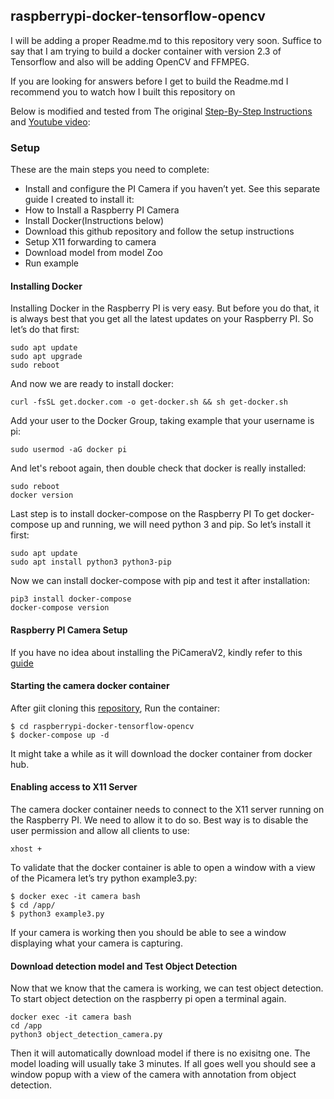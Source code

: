 ## raspberrypi-docker-tensorflow-opencv

I will be adding a proper Readme.md to this repository very soon. 
Suffice to say that I am trying to build a docker container with version 2.3 of Tensorflow and also will be adding OpenCV and FFMPEG.

If you are looking for answers before I get to build the Readme.md I recommend you to watch how I built this repository on

Below is modified and tested from The original [Step-By-Step Instructions](https://spltech.co.uk/how-to-run-object-detection-with-tensorflow-2-on-the-raspberry-pi-using-docker/) and [Youtube video](https://www.youtube.com/watch?v=uENGyDXnI2M&list=PL3OV2Akk7XpAOAeD8BbqpHcELoxihaMvc):

### Setup
These are the main steps you need to complete:
* Install and configure the PI Camera if you haven’t yet. See this separate guide I created to install it:
* How to Install a Raspberry PI Camera
* Install Docker(Instructions below)
* Download this github repository and follow the setup instructions
* Setup X11 forwarding to camera
* Download model from model Zoo
* Run example

#### Installing Docker
Installing Docker in the Raspberry PI is very easy. But before you do that, it is always best that you get all the latest updates on your Raspberry PI. So let’s do that first:
```
sudo apt update
sudo apt upgrade
sudo reboot
```
And now we are ready to install docker:
```
curl -fsSL get.docker.com -o get-docker.sh && sh get-docker.sh
```
Add your user to the Docker Group, taking example that your username is pi:
```
sudo usermod -aG docker pi
```
And let's reboot again, then double check that docker is really installed:
```
sudo reboot
docker version
```
Last step is to install docker-compose on the Raspberry PI
To get docker-compose up and running, we will need python 3 and pip. So let’s install it first:
```
sudo apt update
sudo apt install python3 python3-pip
```
Now we can install docker-compose with pip and test it after installation:
```
pip3 install docker-compose
docker-compose version
```
#### Raspberry PI Camera Setup 
If you have no idea about installing the PiCameraV2, kindly refer to this [guide](https://spltech.co.uk/raspberry-pi-camera-tutorial-how-to-install-a-raspberry-pi-camera/)

#### Starting the camera docker container
After giit cloning this [repository](https://github.com/Clark1216/Raspberrypi-tensorflow-opencv_docker), Run the container:
```
$ cd raspberrypi-docker-tensorflow-opencv
$ docker-compose up -d
```
It might take a while as it will download the docker container from docker hub.

#### Enabling access to X11 Server
The camera docker container needs to connect to the X11 server running on the Raspberry PI. We need to allow it to do so. Best way is to disable the user permission and allow all clients to use:
```
xhost +
```
To validate that the docker container is able to open a window with a view of the Picamera let’s try python example3.py:
```
$ docker exec -it camera bash
$ cd /app/ 
$ python3 example3.py
```
If your camera is working then you should be able to see a window displaying what your camera is capturing.

#### Download detection model and Test Object Detection
Now that we know that the camera is working, we can test object detection.
To start object detection on the raspberry pi open a terminal again.
```
docker exec -it camera bash
cd /app
python3 object_detection_camera.py
```
Then it will automatically download model if there is no exisitng one. 
The model loading will usually take 3 minutes. If all goes well you should see a window popup with a view of the camera with annotation from object detection.
